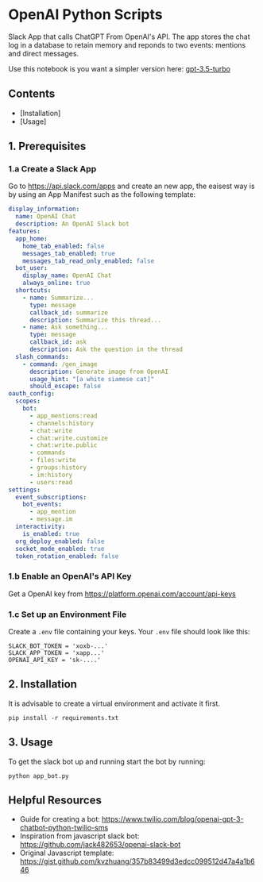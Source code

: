# OpenAI Python Scripts
Slack App that calls ChatGPT From OpenAI's API. The app stores the chat log in a database to retain memory and reponds to two events: mentions and direct messages.

Use this notebook is you want a simpler version here: [gpt-3.5-turbo](https://github.com/garyzava/openai-python-tools/blob/main/notebooks/gpt_3_5_turbo.ipynb)

## Contents

* [Installation]
* [Usage]

## 1. Prerequisites

### 1.a Create a Slack App

Go to https://api.slack.com/apps and create an new app, the eaisest way is by using an App Manifest such as the following template:

```yaml
display_information:
  name: OpenAI Chat
  description: An OpenAI Slack bot
features:
  app_home:
    home_tab_enabled: false
    messages_tab_enabled: true
    messages_tab_read_only_enabled: false
  bot_user:
    display_name: OpenAI Chat
    always_online: true
  shortcuts:
    - name: Summarize...
      type: message
      callback_id: summarize
      description: Summarize this thread...
    - name: Ask something...
      type: message
      callback_id: ask
      description: Ask the question in the thread
  slash_commands:
    - command: /gen_image
      description: Generate image from OpenAI
      usage_hint: "[a white siamese cat]"
      should_escape: false
oauth_config:
  scopes:
    bot:
      - app_mentions:read
      - channels:history
      - chat:write
      - chat:write.customize
      - chat:write.public
      - commands
      - files:write
      - groups:history
      - im:history
      - users:read
settings:
  event_subscriptions:
    bot_events:
      - app_mention
      - message.im
  interactivity:
    is_enabled: true
  org_deploy_enabled: false
  socket_mode_enabled: true
  token_rotation_enabled: false
```


### 1.b Enable an OpenAI's API Key

Get a OpenAI key from https://platform.openai.com/account/api-keys

### 1.c Set up an Environment File
Create a `.env` file containing your keys. Your `.env` file should look like this:

```
SLACK_BOT_TOKEN = 'xoxb-...'
SLACK_APP_TOKEN = 'xapp...'
OPENAI_API_KEY = 'sk-....'
```

## 2. Installation
It is advisable to create a virtual environment and activate it first.

`pip install -r requirements.txt`

## 3. Usage

To get the slack bot up and running start the bot by running:

`python app_bot.py`

## Helpful Resources

* Guide for creating a bot: https://www.twilio.com/blog/openai-gpt-3-chatbot-python-twilio-sms
* Inspiration from javascript slack bot: https://github.com/jack482653/openai-slack-bot
* Original Javascript template: https://gist.github.com/kvzhuang/357b83499d3edcc099512d47a4a1b646 

